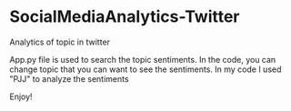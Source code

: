 # SocialMediaAnalytics-Twitter
Analytics of topic in twitter


App.py file is used to search the topic sentiments.
In the code, you can change topic that you can want to see the sentiments. 
In my code I used "PJJ" to analyze the sentiments

Enjoy!
